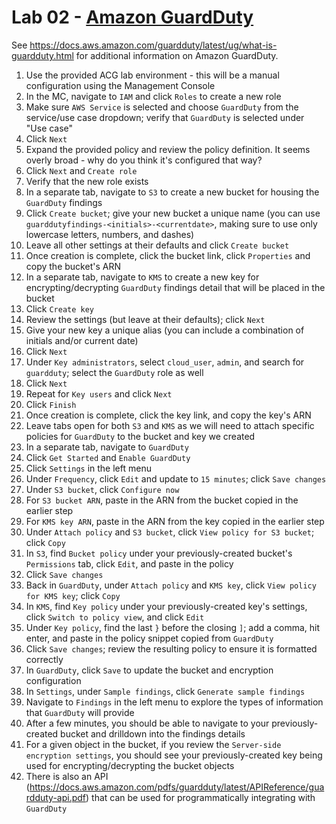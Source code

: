 # Lab 02 - [Amazon GuardDuty](https://learn.acloud.guru/handson/f3a6e65f-261a-4337-816f-5875ed4dd3e7)

See https://docs.aws.amazon.com/guardduty/latest/ug/what-is-guardduty.html for additional information on Amazon GuardDuty.

1. Use the provided ACG lab environment - this will be a manual configuration using the Management Console
1. In the MC, navigate to `IAM` and click `Roles` to create a new role
1. Make sure `AWS Service` is selected and choose `GuardDuty` from the service/use case dropdown; verify that `GuardDuty` is selected under "Use case"
1. Click `Next`
1. Expand the provided policy and review the policy definition. It seems overly broad - why do you think it's configured that way?
1. Click `Next` and `Create role`
1. Verify that the new role exists
1. In a separate tab, navigate to `S3` to create a new bucket for housing the `GuardDuty` findings
1. Click `Create bucket`; give your new bucket a unique name (you can use `guarddutyfindings-<initials>-<currentdate>`, making sure to use only lowercase letters, numbers, and dashes)
1. Leave all other settings at their defaults and click `Create bucket`
1. Once creation is complete, click the bucket link, click `Properties` and copy the bucket's ARN
1. In a separate tab, navigate to `KMS` to create a new key for encrypting/decrypting `GuardDuty` findings detail that will be placed in the bucket
1. Click `Create key`
1. Review the settings (but leave at their defaults); click `Next`
1. Give your new key a unique alias (you can include a combination of initials and/or current date)
1. Click `Next`
1. Under `Key administrators`, select `cloud_user`, `admin`, and search for `guardduty`; select the `GuardDuty` role as well
1. Click `Next`
1. Repeat for `Key users` and click `Next`
1. Click `Finish`
1. Once creation is complete, click the key link, and copy the key's ARN
1. Leave tabs open for both `S3` and `KMS` as we will need to attach specific policies for `GuardDuty` to the bucket and key we created
1. In a separate tab, navigate to `GuardDuty`
1. Click `Get Started` and `Enable GuardDuty`
1. Click `Settings` in the left menu
1. Under `Frequency`, click `Edit` and update to `15 minutes`; click `Save changes`
1. Under `S3 bucket`, click `Configure now`
1. For `S3 bucket ARN`, paste in the ARN from the bucket copied in the earlier step
1. For `KMS key ARN`, paste in the ARN from the key copied in the earlier step
1. Under `Attach policy` and `S3 bucket`, click `View policy for S3 bucket`; click `Copy`
1. In `S3`, find `Bucket policy` under your previously-created bucket's `Permissions` tab, click `Edit`, and paste in the policy
1. Click `Save changes`
1. Back in `GuardDuty`, under `Attach policy` and `KMS key`, click `View policy for KMS key`; click `Copy`
1. In `KMS`, find `Key policy` under your previously-created key's settings, click `Switch to policy view`, and click `Edit`
1. Under `Key policy`, find the last `}` before the closing `]`; add a comma, hit enter, and paste in the policy snippet copied from `GuardDuty`
1. Click `Save changes`; review the resulting policy to ensure it is formatted correctly
1. In `GuardDuty`, click `Save` to update the bucket and encryption configuration
1. In `Settings`, under `Sample findings`, click `Generate sample findings`
1. Navigate to `Findings` in the left menu to explore the types of information that `GuardDuty` will provide
1. After a few minutes, you should be able to navigate to your previously-created bucket and drilldown into the findings details
1. For a given object in the bucket, if you review the `Server-side encryption settings`, you should see your previously-created key being used for encrypting/decrypting the bucket objects
1. There is also an API (https://docs.aws.amazon.com/pdfs/guardduty/latest/APIReference/guardduty-api.pdf) that can be used for programmatically integrating with `GuardDuty`
